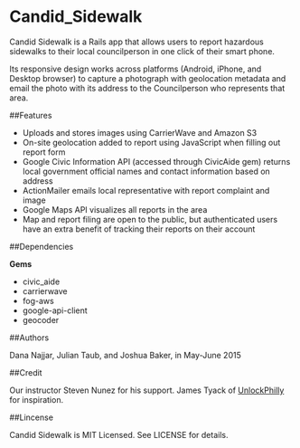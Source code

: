 # Candid_Sidewalk

Candid Sidewalk is a Rails app that allows users to report hazardous sidewalks to their local councilperson in one click of their smart phone.  

Its responsive design works across platforms (Android, iPhone, and Desktop browser) to capture a photograph with geolocation metadata and email the photo with its address to the Councilperson who represents that area.  

##Features

- Uploads and stores images using CarrierWave and Amazon S3
- On-site geolocation added to report using JavaScript when filling out report form
- Google Civic Information API (accessed through CivicAide gem) returns local government official names and contact information based on address
- ActionMailer emails local representative with report complaint and image
- Google Maps API visualizes all reports in the area
- Map and report filing are open to the public, but authenticated users have an extra benefit of tracking their reports on their account 

##Dependencies

**Gems**  
  
- civic_aide  
- carrierwave  
- fog-aws  
- google-api-client  
- geocoder  

##Authors

Dana Najjar, Julian Taub, and Joshua Baker, in May-June 2015  

##Credit

Our instructor Steven Nunez for his support. James Tyack of [UnlockPhilly](http://www.unlockphilly.com/) for inspiration.  

##Lincense

Candid Sidewalk is MIT Licensed. See LICENSE for details.  